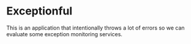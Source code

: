# Exceptionful

This is an application that intentionally throws a lot of errors so we can
evaluate some exception monitoring services.

